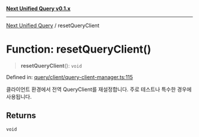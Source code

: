 [**Next Unified Query v0.1.x**](../README.md)

***

[Next Unified Query](../globals.md) / resetQueryClient

# Function: resetQueryClient()

> **resetQueryClient**(): `void`

Defined in: [query/client/query-client-manager.ts:115](https://github.com/newExpand/next-unified-query/blob/main/packages/core/src/query/client/query-client-manager.ts#L115)

클라이언트 환경에서 전역 QueryClient를 재설정합니다.
주로 테스트나 특수한 경우에 사용됩니다.

## Returns

`void`
